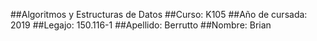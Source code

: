 ##Algoritmos y Estructuras de Datos
##Curso: K105
##Año de cursada: 2019
##Legajo: 150.116-1
##Apellido: Berrutto
##Nombre: Brian
